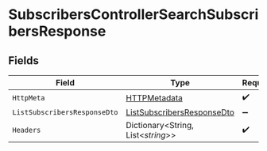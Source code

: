 # SubscribersControllerSearchSubscribersResponse


## Fields

| Field                                                                               | Type                                                                                | Required                                                                            | Description                                                                         |
| ----------------------------------------------------------------------------------- | ----------------------------------------------------------------------------------- | ----------------------------------------------------------------------------------- | ----------------------------------------------------------------------------------- |
| `HttpMeta`                                                                          | [HTTPMetadata](../../Models/Components/HTTPMetadata.md)                             | :heavy_check_mark:                                                                  | N/A                                                                                 |
| `ListSubscribersResponseDto`                                                        | [ListSubscribersResponseDto](../../Models/Components/ListSubscribersResponseDto.md) | :heavy_minus_sign:                                                                  | OK                                                                                  |
| `Headers`                                                                           | Dictionary<String, List<*string*>>                                                  | :heavy_check_mark:                                                                  | N/A                                                                                 |